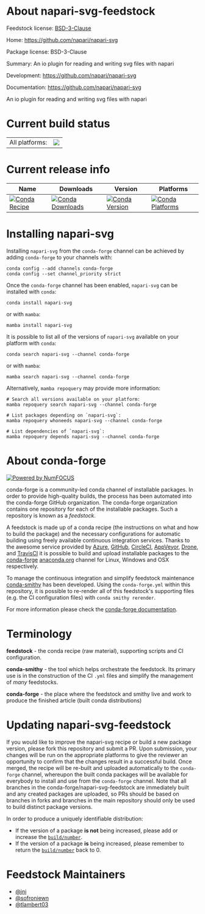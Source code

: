 About napari-svg-feedstock
==========================

Feedstock license: [BSD-3-Clause](https://github.com/conda-forge/napari-svg-feedstock/blob/main/LICENSE.txt)

Home: https://github.com/napari/napari-svg

Package license: BSD-3-Clause

Summary: An io plugin for reading and writing svg files with napari

Development: https://github.com/napari/napari-svg

Documentation: https://github.com/napari/napari-svg

An io plugin for reading and writing svg files with napari


Current build status
====================


<table><tr><td>All platforms:</td>
    <td>
      <a href="https://dev.azure.com/conda-forge/feedstock-builds/_build/latest?definitionId=9695&branchName=main">
        <img src="https://dev.azure.com/conda-forge/feedstock-builds/_apis/build/status/napari-svg-feedstock?branchName=main">
      </a>
    </td>
  </tr>
</table>

Current release info
====================

| Name | Downloads | Version | Platforms |
| --- | --- | --- | --- |
| [![Conda Recipe](https://img.shields.io/badge/recipe-napari--svg-green.svg)](https://anaconda.org/conda-forge/napari-svg) | [![Conda Downloads](https://img.shields.io/conda/dn/conda-forge/napari-svg.svg)](https://anaconda.org/conda-forge/napari-svg) | [![Conda Version](https://img.shields.io/conda/vn/conda-forge/napari-svg.svg)](https://anaconda.org/conda-forge/napari-svg) | [![Conda Platforms](https://img.shields.io/conda/pn/conda-forge/napari-svg.svg)](https://anaconda.org/conda-forge/napari-svg) |

Installing napari-svg
=====================

Installing `napari-svg` from the `conda-forge` channel can be achieved by adding `conda-forge` to your channels with:

```
conda config --add channels conda-forge
conda config --set channel_priority strict
```

Once the `conda-forge` channel has been enabled, `napari-svg` can be installed with `conda`:

```
conda install napari-svg
```

or with `mamba`:

```
mamba install napari-svg
```

It is possible to list all of the versions of `napari-svg` available on your platform with `conda`:

```
conda search napari-svg --channel conda-forge
```

or with `mamba`:

```
mamba search napari-svg --channel conda-forge
```

Alternatively, `mamba repoquery` may provide more information:

```
# Search all versions available on your platform:
mamba repoquery search napari-svg --channel conda-forge

# List packages depending on `napari-svg`:
mamba repoquery whoneeds napari-svg --channel conda-forge

# List dependencies of `napari-svg`:
mamba repoquery depends napari-svg --channel conda-forge
```


About conda-forge
=================

[![Powered by
NumFOCUS](https://img.shields.io/badge/powered%20by-NumFOCUS-orange.svg?style=flat&colorA=E1523D&colorB=007D8A)](https://numfocus.org)

conda-forge is a community-led conda channel of installable packages.
In order to provide high-quality builds, the process has been automated into the
conda-forge GitHub organization. The conda-forge organization contains one repository
for each of the installable packages. Such a repository is known as a *feedstock*.

A feedstock is made up of a conda recipe (the instructions on what and how to build
the package) and the necessary configurations for automatic building using freely
available continuous integration services. Thanks to the awesome service provided by
[Azure](https://azure.microsoft.com/en-us/services/devops/), [GitHub](https://github.com/),
[CircleCI](https://circleci.com/), [AppVeyor](https://www.appveyor.com/),
[Drone](https://cloud.drone.io/welcome), and [TravisCI](https://travis-ci.com/)
it is possible to build and upload installable packages to the
[conda-forge](https://anaconda.org/conda-forge) [anaconda.org](https://anaconda.org/)
channel for Linux, Windows and OSX respectively.

To manage the continuous integration and simplify feedstock maintenance
[conda-smithy](https://github.com/conda-forge/conda-smithy) has been developed.
Using the ``conda-forge.yml`` within this repository, it is possible to re-render all of
this feedstock's supporting files (e.g. the CI configuration files) with ``conda smithy rerender``.

For more information please check the [conda-forge documentation](https://conda-forge.org/docs/).

Terminology
===========

**feedstock** - the conda recipe (raw material), supporting scripts and CI configuration.

**conda-smithy** - the tool which helps orchestrate the feedstock.
                   Its primary use is in the construction of the CI ``.yml`` files
                   and simplify the management of *many* feedstocks.

**conda-forge** - the place where the feedstock and smithy live and work to
                  produce the finished article (built conda distributions)


Updating napari-svg-feedstock
=============================

If you would like to improve the napari-svg recipe or build a new
package version, please fork this repository and submit a PR. Upon submission,
your changes will be run on the appropriate platforms to give the reviewer an
opportunity to confirm that the changes result in a successful build. Once
merged, the recipe will be re-built and uploaded automatically to the
`conda-forge` channel, whereupon the built conda packages will be available for
everybody to install and use from the `conda-forge` channel.
Note that all branches in the conda-forge/napari-svg-feedstock are
immediately built and any created packages are uploaded, so PRs should be based
on branches in forks and branches in the main repository should only be used to
build distinct package versions.

In order to produce a uniquely identifiable distribution:
 * If the version of a package **is not** being increased, please add or increase
   the [``build/number``](https://docs.conda.io/projects/conda-build/en/latest/resources/define-metadata.html#build-number-and-string).
 * If the version of a package **is** being increased, please remember to return
   the [``build/number``](https://docs.conda.io/projects/conda-build/en/latest/resources/define-metadata.html#build-number-and-string)
   back to 0.

Feedstock Maintainers
=====================

* [@jni](https://github.com/jni/)
* [@sofroniewn](https://github.com/sofroniewn/)
* [@tlambert03](https://github.com/tlambert03/)

